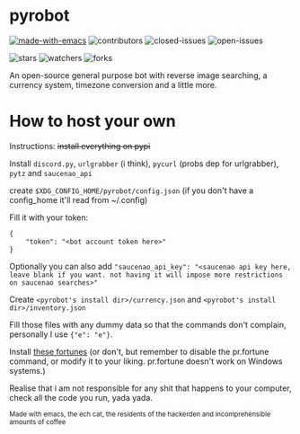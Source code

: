 # pyrobot

[![made-with-emacs](https://img.shields.io/badge/made%20with-emacs-993399.svg)](https://www.gnu.org/software/emacs/) ![contributors](https://img.shields.io/github/contributors/TheAlcanian/pyrobot?color=22BB22) ![closed-issues](https://img.shields.io/github/issues-closed-raw/TheAlcanian/pyrobot?color=00aa00) ![open-issues](https://img.shields.io/github/issues-raw/TheAlcanian/pyrobot?color=dd0000)
 
 ![stars](https://img.shields.io/github/stars/TheAlcanian/pyrobot) ![watchers](https://img.shields.io/github/watchers/TheAlcanian/pyrobot) ![forks](https://img.shields.io/github/forks/TheAlcanian/pyrobot)
 
An open-source general purpose bot with reverse image searching, a currency system, timezone conversion and a little more.

# How to host your own

Instructions:
~~install everything on pypi~~

Install `discord.py`, `urlgrabber` (i think), `pycurl` (probs dep for urlgrabber), `pytz` and `saucenao_api`

create `$XDG_CONFIG_HOME/pyrobot/config.json` (if you don't have a config_home it'll read from ~/.config)

Fill it with your token:

```
{
    "token": "<bot account token here>"
}
```
Optionally you can also add
`"saucenao_api_key": "<saucenao api key here, leave blank if you want. not having it will impose more restrictions on saucenao searches>"`

Create `<pyrobot's install dir>/currency.json` and `<pyrobot's install dir>/inventory.json`

Fill those files with any dummy data so that the commands don't complain, personally I use `{"e": "e"}`.

Install [these fortunes](https://github.com/ncdulo/fortune-mod-mythical-linux) (or don't, but remember to disable the pr.fortune command, or modify it to your liking. pr.fortune doesn't work on Windows systems.)

Realise that i am not responsible for any shit that happens to your computer, check all the code you run, yada yada.

<sup>Made with emacs, the ech cat, the residents of the hackerden and incomprehensible amounts of coffee</sup>
